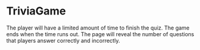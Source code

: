 # TriviaGame
The player will have a limited amount of time to finish the quiz.    The game ends when the time runs out. The page will reveal the number of questions that players answer correctly and incorrectly.
